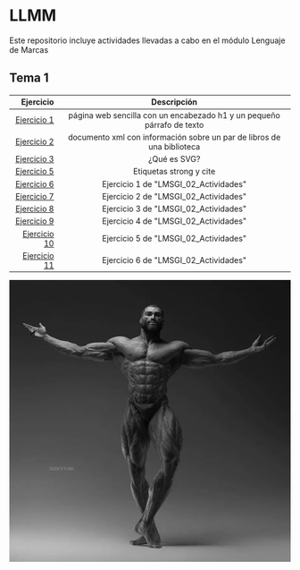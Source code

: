 # LLMM
Este repositorio incluye actividades llevadas a cabo en el módulo Lenguaje de Marcas


## Tema 1
| **Ejercicio** | **Descripción** |
|---------:|:-----:|
| [Ejercicio 1](https://github.com/MarioDPF/LLMM/blob/main/Tema1/Ej1pagina.html) | página web sencilla con un encabezado h1 y un pequeño párrafo de texto |
| [Ejercicio 2](https://github.com/MarioDPF/LLMM/blob/main/Tema1/Ej2LibrosXml.xml) | documento xml con información sobre un par de libros de una biblioteca |
| [Ejercicio 3](https://github.com/MarioDPF/LLMM/blob/main/Tema1/Ej3svg.html) | ¿Qué es SVG? |
| [Ejercicio 5](https://github.com/MarioDPF/LLMM/blob/main/Tema1/Ejercicio5.html) | Etiquetas strong y cite |
| [Ejercicio 6](https://github.com/MarioDPF/LLMM/blob/main/Tema1/ejercicio6.html) | Ejercicio 1 de "LMSGI_02_Actividades" |
| [Ejercicio 7](https://github.com/MarioDPF/LLMM/blob/main/Tema1/ejercicio7.html) | Ejercicio 2 de "LMSGI_02_Actividades" |
| [Ejercicio 8](https://github.com/MarioDPF/LLMM/blob/main/Tema1/ejercicio8.html) | Ejercicio 3 de "LMSGI_02_Actividades" |
| [Ejercicio 9](https://github.com/MarioDPF/LLMM/blob/main/Tema1/ejercicio9.html) | Ejercicio 4 de "LMSGI_02_Actividades" |
| [Ejercicio 10](https://github.com/MarioDPF/LLMM/blob/main/Tema1/ejercicio10.html) | Ejercicio 5 de "LMSGI_02_Actividades" |
| [Ejercicio 11](https://github.com/MarioDPF/LLMM/blob/main/Tema1/ejercicio11.html) | Ejercicio 6 de "LMSGI_02_Actividades" |

![GigaChad](51zkD7G8AEL.png)
